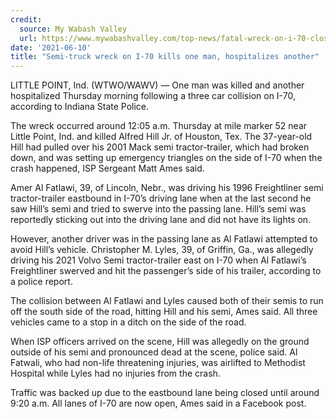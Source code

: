 ```yaml
---
credit:
  source: My Wabash Valley
  url: https://www.mywabashvalley.com/top-news/fatal-wreck-on-i-70-closes-part-of-eastbound-lane/
date: '2021-06-10'
title: "Semi-truck wreck on I-70 kills one man, hospitalizes another"
---
```

LITTLE POINT, Ind. (WTWO/WAWV) — One man was killed and another hospitalized Thursday morning following a three car collision on I-70, according to Indiana State Police.

The wreck occurred around 12:05 a.m. Thursday at mile marker 52 near Little Point, Ind. and killed Alfred Hill Jr. of Houston, Tex. The 37-year-old Hill had pulled over his 2001 Mack semi tractor-trailer, which had broken down, and was setting up emergency triangles on the side of I-70 when the crash happened, ISP Sergeant Matt Ames said.

Amer Al Fatlawi, 39, of Lincoln, Nebr., was driving his 1996 Freightliner semi tractor-trailer eastbound in I-70’s driving lane when at the last second he saw Hill’s semi and tried to swerve into the passing lane. Hill’s semi was reportedly sticking out into the driving lane and did not have its lights on.

However, another driver was in the passing lane as Al Fatlawi attempted to avoid Hill’s vehicle. Christopher M. Lyles, 39, of Griffin, Ga., was allegedly driving his 2021 Volvo Semi tractor-trailer east on I-70 when Al Fatlawi’s Freightliner swerved and hit the passenger’s side of his trailer, according to a police report.

The collision between Al Fatlawi and Lyles caused both of their semis to run off the south side of the road, hitting Hill and his semi, Ames said. All three vehicles came to a stop in a ditch on the side of the road.

When ISP officers arrived on the scene, Hill was allegedly on the ground outside of his semi and pronounced dead at the scene, police said. Al Fatwali, who had non-life threatening injuries, was airlifted to Methodist Hospital while Lyles had no injuries from the crash.

Traffic was backed up due to the eastbound lane being closed until around 9:20 a.m. All lanes of I-70 are now open, Ames said in a Facebook post.
